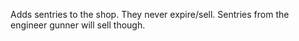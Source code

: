 Adds sentries to the shop. They never expire/sell. Sentries from the engineer gunner will sell though.